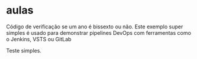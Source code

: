 # aulas
Código de verificação se um ano é bissexto ou não.
Este exemplo super simples é usado para demonstrar pipelines DevOps com ferramentas como o Jenkins, VSTS ou GitLab

Teste simples.
